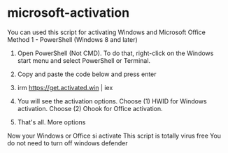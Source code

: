 # microsoft-activation
You can used this script for activating Windows and Microsoft Office
Method 1 - PowerShell (Windows 8 and later)
1. Open PowerShell (Not CMD). To do that, right-click on the Windows start menu and select PowerShell or Terminal.
2. Copy and paste the code below and press enter
3. irm https://get.activated.win | iex

4. You will see the activation options. Choose (1) HWID for Windows activation. Choose (2) Ohook for Office activation.
5. That's all.
More options

Now your Windows or Office si activate
This script is totally virus free
You do not need to turn off windows defender

